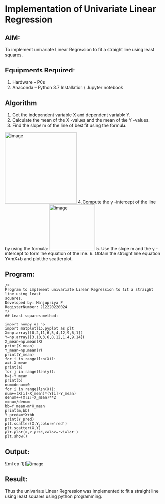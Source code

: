 # Implementation of Univariate Linear Regression
## AIM:
To implement univariate Linear Regression to fit a straight line using least squares.

## Equipments Required:
1. Hardware – PCs
2. Anaconda – Python 3.7 Installation / Jupyter notebook

## Algorithm
1. Get the independent variable X and dependent variable Y.
2. Calculate the mean of the X -values and the mean of the Y -values.
3. Find the slope m of the line of best fit using the formula. 
<img width="231" alt="image" src="https://user-images.githubusercontent.com/93026020/192078527-b3b5ee3e-992f-46c4-865b-3b7ce4ac54ad.png">
4. Compute the y -intercept of the line by using the formula:
<img width="148" alt="image" src="https://user-images.githubusercontent.com/93026020/192078545-79d70b90-7e9d-4b85-9f8b-9d7548a4c5a4.png">
5. Use the slope m and the y -intercept to form the equation of the line.
6. Obtain the straight line equation Y=mX+b and plot the scatterplot.

## Program:
```
/*
Program to implement univariate Linear Regression to fit a straight line using least
squares.
Developed by: Manjupriya P
RegisterNumber: 212220220024
*/
## Least squares method:

import numpy as np
import matplotlib.pyplot as plt
X=np.array([8,2,11,6,5,4,12,9,6,1])
Y=np.array([3,10,3,6,8,12,1,4,9,14])
X_mean=np.mean(X)
print(X_mean)
Y_mean=np.mean(Y)
print(Y_mean)
for i in range(len(X)):
a=i-X_mean
print(a)
for j in range(len(y)):
b=j-Y_mean
print(b)
num=denum=0
for i in range(len(X)):
num+=(X[i]-X_mean)*(Y[i]-Y_mean)
denum+=(X[i]-X_mean)**2
m=num/denum
bb=Y_mean-m*X_mean
print(m,bb)
Y_pred=m*X+bb
print(Y_pred)
plt.scatter(X,Y,color='red')
plt.scatter(X,Y)
plt.plot(X,Y_pred,color='violet')
plt.show()

```

## Output:
![ml ep-1](![image](https://user-images.githubusercontent.com/113583090/227874287-a97291f9-815d-4c1f-89b3-b018aca4e70d.png)




## Result:
Thus the univariate Linear Regression was implemented to fit a straight line using least squares using python programming.
